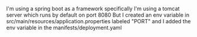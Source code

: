 I'm using a spring boot as a framework 
specifically I'm using a tomcat server which runs 
by default on port 8080 
But I created an env variable in src/main/resources/application.properties labeled "PORT"
and I added the env variable in the manifests/deployment.yaml